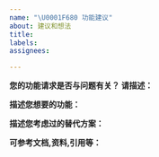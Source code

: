 ```yaml
---
name: "\U0001F680 功能建议"
about: 建议和想法
title:
labels:
assignees:

---
```


**您的功能请求是否与问题有关？ 请描述：**


**描述您想要的功能：**


**描述您考虑过的替代方案：**


**可参考文档,资料,引用等：**
